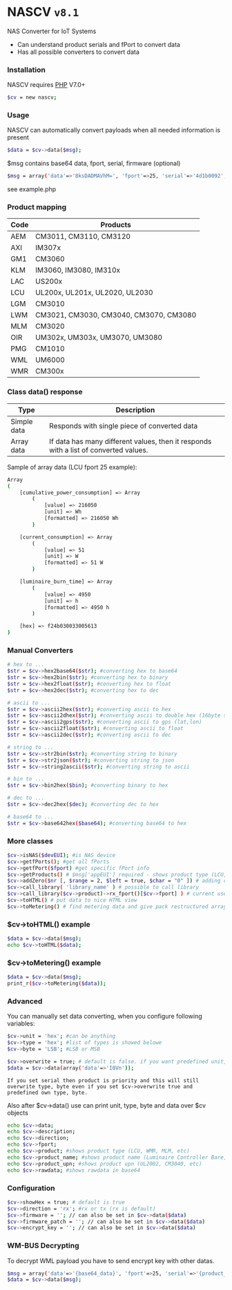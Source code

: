 # NASCV `v8.1`

NAS Converter for IoT Systems

  - Can understand product serials and fPort to convert data
  - Has all possible converters to convert data

### Installation

NASCV requires [PHP](http://php.net/) V7.0+

```sh
$cv = new nascv;
```

### Usage

NASCV can automatically convert payloads when all needed information is present
```sh
$data = $cv->data($msg);
```
$msg contains base64 data, fport, serial, firmware (optional)
```sh
$msg = array('data'=>'8ksDADMAVhM=', 'fport'=>25, 'serial'=>'4d1b0092', 'firmware'=>'7.0')
```

see example.php

### Product mapping

| Code | Products |
| ------ | ------ |
| AEM | CM3011, CM3110, CM3120 |
| AXI | IM307x |
| GM1 | CM3060 |
| KLM | IM3060, IM3080, IM310x |
| LAC | US200x |
| LCU | UL200x, UL201x, UL2020, UL2030 |
| LGM | CM3010 |
| LWM | CM3021, CM3030, CM3040, CM3070, CM3080 |
| MLM | CM3020 |
| OIR | UM302x, UM303x, UM3070, UM3080 |
| PMG | CM1010 |
| WML | UM6000 |
| WMR | CM300x |

### Class data() response

| Type | Description |
| ------ | ------ |
| Simple data | Responds with single piece of converted data |
| Array data | If data has many different values, then it responds with a list of converted values.  |

Sample of array data (LCU fport 25 example):
```sh
Array
(
    [cumulative_power_consumption] => Array
        (
            [value] => 216050
            [unit] => Wh
            [formatted] => 216050 Wh
        )

    [current_consumption] => Array
        (
            [value] => 51
            [unit] => W
            [formatted] => 51 W
        )

    [luminaire_burn_time] => Array
        (
            [value] => 4950
            [unit] => h
            [formatted] => 4950 h
        )

    [hex] => f24b030033005613
)
```

### Manual Converters

```sh
# hex to ...
$str = $cv->hex2base64($str); #converting hex to base64
$str = $cv->hex2bin($str); #converting hex to binary
$str = $cv->hex2float($str); #converting hex to float
$str = $cv->hex2dec($str); #converting hex to dec

# ascii to ...
$str = $cv->ascii2hex($str); #converting ascii to hex
$str = $cv->ascii2dhex($str); #converting ascii to double hex (16byte split to 8bytes)
$str = $cv->ascii2gps($str); #converting ascii to gps (lat,lon)
$str = $cv->ascii2float($str); #converting ascii to float 
$str = $cv->ascii2dec($str); #converting ascii to dec

# string to ...
$str = $cv->str2bin($str); #converting string to binary
$str = $cv->str2json($str); #converting string to json
$str = $cv->string2ascii($str); #converting string to ascii

# bin to ...
$str = $cv->bin2hex($bin); #converting binary to hex

# dec to ...
$str = $cv->dec2hex($dec); #converting dec to hex

# base64 to ...
$str = $cv->base642hex($base64); #converting base64 to hex
```

### More classes

```sh
$cv->isNAS($devEUI); #is NAS device
$cv->getfPorts(); #get all fPorts
$cv->getfPort($fport) #get specific fPort info
$cv->getProducts() # $msg['appEUI'] required - shows product type (LCU, WMR, MLM, etc)
$cv->addZero($nr [, $range = 2, $left = true, $char = "0" ]) # adding characters before or after $str
$cv->call_library( 'library_name' ) # possible to call library
$cv->call_library($cv->product)->rx_fport()[$cv->fport] ) # current used library structure
$cv->toHTML() # put data to nice HTML view
$cv->toMetering() # find metering data and give pack restructured array
```

### $cv->toHTML() example

```sh
$data = $cv->data($msg);
echo $cv->toHTML($data);
```

### $cv->toMetering() example

```sh
$data = $cv->data($msg);
print_r($cv->toMetering($data));
```

### Advanced

You can manually set data converting, when you configure following variables:
```sh
$cv->unit = 'hex'; #can be anything
$cv->type = 'hex'; #list of types is showed belowe
$cv->byte = 'LSB'; #LSB or MSB

$cv->overwrite = true; # default is false. if you want predefined unit, type and byte then set true
$data = $cv->data(array('data'=>'I0Vn'));
```
`If you set serial then product is priority and this will still overwrite type, byte even if you set $cv->overwrite true and predefined own type, byte.`

Also after $cv->data() use can print unit, type, byte and data over $cv objects
```sh
echo $cv->data;
echo $cv->description;
echo $cv->direction;
echo $cv->fport;
echo $cv->product; #shows product type (LCU, WMR, MLM, etc)
echo $cv->product_name; #shows product name (Luminaire Controller Bare, etc)
echo $cv->product_upn; #shows product upn (UL2002, CM3040, etc)
echo $cv->rawdata; #shows rawdata in base64
```

### Configuration
```sh
$cv->showHex = true; # default is true
$cv->direction = 'rx'; #rx or tx (rx is default)
$cv->firmware = ''; // can also be set in $cv->data($data)
$cv->firmware_patch = ''; // can also be set in $cv->data($data)
$cv->encrypt_key = ''; // can also be set in $cv->data($data)
```

### WM-BUS Decrypting
To decrypt WML payload you have to send encrypt key with other datas.
```sh
$msg = array('data'=>'{base64_data}', 'fport'=>25, 'serial'=>'{product_serial}', 'encrypt_key'=>'01020304050607080911121314151617')
$data = $cv->data($msg);
```
